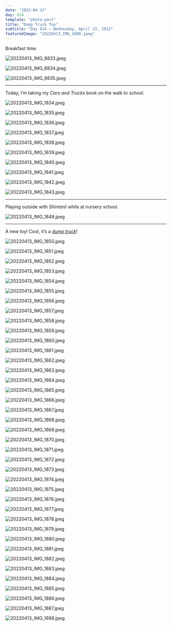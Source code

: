 ```yaml
---
date: "2022-04-13"
day: 814
template: "photo-post"
title: "Dump Truck Toy"
subtitle: "Day 814 – Wednesday, April 13, 2022"
featuredImage: "20220413_IMG_1880.jpeg"
---
```


Breakfast time.

![20220413_IMG_8833.jpeg](20220413_IMG_8833.jpeg)

![20220413_IMG_8834.jpeg](20220413_IMG_8834.jpeg)

![20220413_IMG_8835.jpeg](20220413_IMG_8835.jpeg)

<hr />

Today, I’m taking my _Cars and Trucks_ book on the walk to school.

![20220413_IMG_1834.jpeg](20220413_IMG_1834.jpeg)

![20220413_IMG_1835.jpeg](20220413_IMG_1835.jpeg)

![20220413_IMG_1836.jpeg](20220413_IMG_1836.jpeg)

![20220413_IMG_1837.jpeg](20220413_IMG_1837.jpeg)

![20220413_IMG_1838.jpeg](20220413_IMG_1838.jpeg)

![20220413_IMG_1839.jpeg](20220413_IMG_1839.jpeg)

![20220413_IMG_1840.jpeg](20220413_IMG_1840.jpeg)

![20220413_IMG_1841.jpeg](20220413_IMG_1841.jpeg)

![20220413_IMG_1842.jpeg](20220413_IMG_1842.jpeg)

![20220413_IMG_1843.jpeg](20220413_IMG_1843.jpeg)

<hr />

Playing outside with _Shintarō_ while at nursery school.

![20220413_IMG_1849.jpeg](20220413_IMG_1849.jpeg)

<hr />

A new toy! Cool, it’s a _<a href="https://en.wikipedia.org/wiki/Dump_truck">dump truck</a>_!

![20220413_IMG_1850.jpeg](20220413_IMG_1850.jpeg)

![20220413_IMG_1851.jpeg](20220413_IMG_1851.jpeg)

![20220413_IMG_1852.jpeg](20220413_IMG_1852.jpeg)

![20220413_IMG_1853.jpeg](20220413_IMG_1853.jpeg)

![20220413_IMG_1854.jpeg](20220413_IMG_1854.jpeg)

![20220413_IMG_1855.jpeg](20220413_IMG_1855.jpeg)

![20220413_IMG_1856.jpeg](20220413_IMG_1856.jpeg)

![20220413_IMG_1857.jpeg](20220413_IMG_1857.jpeg)

![20220413_IMG_1858.jpeg](20220413_IMG_1858.jpeg)

![20220413_IMG_1859.jpeg](20220413_IMG_1859.jpeg)

![20220413_IMG_1860.jpeg](20220413_IMG_1860.jpeg)

![20220413_IMG_1861.jpeg](20220413_IMG_1861.jpeg)

![20220413_IMG_1862.jpeg](20220413_IMG_1862.jpeg)

![20220413_IMG_1863.jpeg](20220413_IMG_1863.jpeg)

![20220413_IMG_1864.jpeg](20220413_IMG_1864.jpeg)

![20220413_IMG_1865.jpeg](20220413_IMG_1865.jpeg)

![20220413_IMG_1866.jpeg](20220413_IMG_1866.jpeg)

![20220413_IMG_1867.jpeg](20220413_IMG_1867.jpeg)

![20220413_IMG_1868.jpeg](20220413_IMG_1868.jpeg)

![20220413_IMG_1869.jpeg](20220413_IMG_1869.jpeg)

![20220413_IMG_1870.jpeg](20220413_IMG_1870.jpeg)

![20220413_IMG_1871.jpeg](20220413_IMG_1871.jpeg)

![20220413_IMG_1872.jpeg](20220413_IMG_1872.jpeg)

![20220413_IMG_1873.jpeg](20220413_IMG_1873.jpeg)

![20220413_IMG_1874.jpeg](20220413_IMG_1874.jpeg)

![20220413_IMG_1875.jpeg](20220413_IMG_1875.jpeg)

![20220413_IMG_1876.jpeg](20220413_IMG_1876.jpeg)

![20220413_IMG_1877.jpeg](20220413_IMG_1877.jpeg)

![20220413_IMG_1878.jpeg](20220413_IMG_1878.jpeg)

![20220413_IMG_1879.jpeg](20220413_IMG_1879.jpeg)

![20220413_IMG_1880.jpeg](20220413_IMG_1880.jpeg)

![20220413_IMG_1881.jpeg](20220413_IMG_1881.jpeg)

![20220413_IMG_1882.jpeg](20220413_IMG_1882.jpeg)

![20220413_IMG_1883.jpeg](20220413_IMG_1883.jpeg)

![20220413_IMG_1884.jpeg](20220413_IMG_1884.jpeg)

![20220413_IMG_1885.jpeg](20220413_IMG_1885.jpeg)

![20220413_IMG_1886.jpeg](20220413_IMG_1886.jpeg)

![20220413_IMG_1887.jpeg](20220413_IMG_1887.jpeg)

![20220413_IMG_1888.jpeg](20220413_IMG_1888.jpeg)
